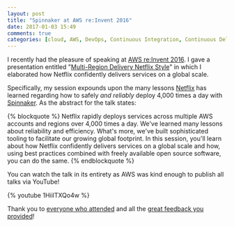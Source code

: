 ```yaml
---
layout: post
title: "Spinnaker at AWS re:Invent 2016"
date: 2017-01-03 15:49
comments: true
categories: [cloud, AWS, DevOps, Continuous Integration, Continuous Delivery, Spinnaker]
---
```


I recently had the pleasure of speaking at [AWS re:Invent 2016](https://reinvent.awsevents.com/). I gave a presentation entitled "[Multi-Region Delivery Netflix Style](https://www.youtube.com/watch?v=1HiilTXQo4w)" in which I elaborated how Netflix confidently delivers services on a global scale. 

<!-- more -->

Specifically, my session expounds upon the many lessons [Netflix](http://techblog.netflix.com/2016/11/netflix-at-aws-reinvent-2016.html) has learned regarding how to safely _and reliably_ deploy 4,000 times a day with [Spinnaker](http://www.spinnaker.io/). As the abstract for the talk states: 

{% blockquote %}
Netflix rapidly deploys services across multiple AWS accounts and regions over 4,000 times a day. We've learned many lessons about reliability and efficiency. What's more, we've built sophisticated tooling to facilitate our growing global footprint. In this session, you'll learn about how Netflix confidently delivers services on a global scale and how, using best practices combined with freely available open source software, you can do the same.
{% endblockquote %}

You can watch the talk in its entirety as AWS was kind enough to publish all talks via YouTube! 

{% youtube 1HiilTXQo4w %}

<p></p>

Thank you to [everyone who attended](https://kkc.github.io/2016/12/13/reinvent-netflix-multiregion-deployment/) and all the [great feedback you provided](https://www.linkedin.com/pulse/aws-reinvent-2016-notes-alexander-popov)! 




